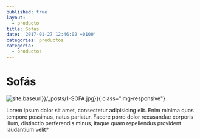 ```yaml
---
published: true
layout:
  - producto
title: Sofás
date: '2017-01-27 12:46:02 +0100'
categories: productos
categoria:
  - productos
---
```


# Sofás

![site.baseurl}}/_posts/1-SOFA.jpg}}]({{site.baseurl}}/_posts/1-SOFA.jpg){:class="img-responsive"}

<p>Lorem ipsum dolor sit amet, consectetur adipisicing elit. Enim minima quos tempore possimus, natus pariatur. Facere porro dolor recusandae corporis illum, distinctio perferendis minus, itaque quam repellendus provident laudantium velit?</p>
